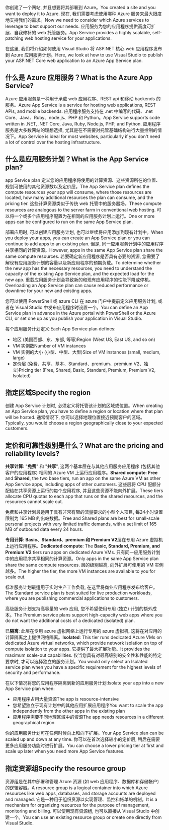 <span data-ttu-id="78d6c-101">你创建了一个网站, 并且想要将其部署到 Azure。</span><span class="sxs-lookup"><span data-stu-id="78d6c-101">You created a site and you want to deploy it to Azure.</span></span> <span data-ttu-id="78d6c-102">现在, 我们需要考虑使用哪种 Azure 服务来最大限度地支持我们的需求。</span><span class="sxs-lookup"><span data-stu-id="78d6c-102">Now we need to consider which Azure services to leverage to best support our needs.</span></span> <span data-ttu-id="78d6c-103">应用服务为您的应用程序提供高度可扩展、自我修补的 web 托管服务。</span><span class="sxs-lookup"><span data-stu-id="78d6c-103">App Service provides a highly scalable, self-patching web hosting service for your applications.</span></span>

<span data-ttu-id="78d6c-104">在这里, 我们将介绍如何使用 Visual Studio 将 ASP.NET 核心 web 应用程序发布到 Azure 应用服务计划。</span><span class="sxs-lookup"><span data-stu-id="78d6c-104">Here, we look at how to use Visual Studio to publish your ASP.NET Core web application to an Azure App Service plan.</span></span>

## <a name="what-is-the-azure-app-service"></a><span data-ttu-id="78d6c-105">什么是 Azure 应用服务？</span><span class="sxs-lookup"><span data-stu-id="78d6c-105">What is the Azure App Service?</span></span>

<span data-ttu-id="78d6c-106">Azure 应用服务是一种用于承载 web 应用程序、REST api 和移动 backends 的服务。</span><span class="sxs-lookup"><span data-stu-id="78d6c-106">Azure App Service is a service for hosting web applications, REST APIs, and mobile backends.</span></span> <span data-ttu-id="78d6c-107">应用程序服务支持在 .net 中编写的代码、.net Core、Java、Ruby、node.js、PHP 和 Python。</span><span class="sxs-lookup"><span data-stu-id="78d6c-107">App Service supports code written in  .NET, .NET Core, Java, Ruby, Node.js, PHP, and Python.</span></span> <span data-ttu-id="78d6c-108">应用程序服务是大多数网站的理想选择, 尤其是在不需要对托管基础结构进行大量控制的情况下。</span><span class="sxs-lookup"><span data-stu-id="78d6c-108">App Service is ideal for most websites, particularly if you don't need a lot of control over the hosting infrastructure.</span></span>

## <a name="what-is-the-app-service-plan"></a><span data-ttu-id="78d6c-109">什么是应用服务计划？</span><span class="sxs-lookup"><span data-stu-id="78d6c-109">What is the App Service plan?</span></span>

<span data-ttu-id="78d6c-110">app Service plan 定义您的应用程序将使用的计算资源、这些资源所在的位置、规划可使用的其他资源数以及定价层。</span><span class="sxs-lookup"><span data-stu-id="78d6c-110">The App Service plan defines the compute resources your app will consume, where those resources are located, how many additional resources the plan can consume, and the pricing tier.</span></span> <span data-ttu-id="78d6c-111">这些计算资源类似于传统 web 托管中的服务器场。</span><span class="sxs-lookup"><span data-stu-id="78d6c-111">These compute resources are analogous to the server farm in conventional web hosting.</span></span> <span data-ttu-id="78d6c-112">可以将一个或多个应用程序配置为在相同的应用服务计划上运行。</span><span class="sxs-lookup"><span data-stu-id="78d6c-112">One or more apps can be configured to run on the same App Service plan.</span></span>

<span data-ttu-id="78d6c-113">部署应用时, 可以创建应用服务计划, 也可以继续将应用添加到现有计划中。</span><span class="sxs-lookup"><span data-stu-id="78d6c-113">When you deploy your apps, you can create an App Service plan or you can continue to add apps to an existing plan.</span></span>  <span data-ttu-id="78d6c-114">但是, 同一应用服务计划中的应用程序共享相同的计算资源。</span><span class="sxs-lookup"><span data-stu-id="78d6c-114">However, apps in the same App Service plan share the same compute resources.</span></span> <span data-ttu-id="78d6c-115">若要确定新应用程序是否具有必要的资源, 您需要了解现有应用服务计划的容量以及新应用程序的预期负载。</span><span class="sxs-lookup"><span data-stu-id="78d6c-115">To determine whether the new app has the necessary resources, you need to understand the capacity of the existing App Service plan, and the expected load for the new app.</span></span> <span data-ttu-id="78d6c-116">重载应用服务计划会导致新的和现有应用程序的性能下降或停机。</span><span class="sxs-lookup"><span data-stu-id="78d6c-116">Overloading an App Service plan can cause reduced performance or downtime for your new and existing apps.</span></span>

<span data-ttu-id="78d6c-117">您可以使用 PowerShell 或 azure CLI 在 azure 门户中提前定义应用服务计划, 或者在 Visual Studio 中发布应用程序时设置一个。</span><span class="sxs-lookup"><span data-stu-id="78d6c-117">You can define an App Service plan in advance in the Azure portal with PowerShell or the Azure CLI, or set one up as you publish your application in Visual Studio.</span></span>

<span data-ttu-id="78d6c-118">每个应用服务计划定义:</span><span class="sxs-lookup"><span data-stu-id="78d6c-118">Each App Service plan defines:</span></span>

- <span data-ttu-id="78d6c-119">地区 (美国西部、东、东部, 等等)</span><span class="sxs-lookup"><span data-stu-id="78d6c-119">Region (West US, East US, and so on)</span></span>
- <span data-ttu-id="78d6c-120">VM 实例数</span><span class="sxs-lookup"><span data-stu-id="78d6c-120">Number of VM instances</span></span>
- <span data-ttu-id="78d6c-121">VM 实例的大小 (小型、中型、大型)</span><span class="sxs-lookup"><span data-stu-id="78d6c-121">Size of VM instances (small, medium, large)</span></span>
- <span data-ttu-id="78d6c-122">定价层 (免费、共享、基本、Standard、premium、premium V2、独立)</span><span class="sxs-lookup"><span data-stu-id="78d6c-122">Pricing tier (Free, Shared, Basic, Standard, Premium, Premium V2, Isolated)</span></span>

## <a name="specify-the-region"></a><span data-ttu-id="78d6c-123">指定区域</span><span class="sxs-lookup"><span data-stu-id="78d6c-123">Specify the region</span></span>

<span data-ttu-id="78d6c-124">创建 App Service 计划时, 必须定义将托管该计划的区域或位置。</span><span class="sxs-lookup"><span data-stu-id="78d6c-124">When creating an App Service plan, you have to define a region or location where that plan will be hosted.</span></span> <span data-ttu-id="78d6c-125">通常情况下, 你可以选择地理位置接近预期客户的区域。</span><span class="sxs-lookup"><span data-stu-id="78d6c-125">Typically, you would choose a region geographically close to your expected customers.</span></span>

## <a name="what-are-the-pricing-and-reliability-levels"></a><span data-ttu-id="78d6c-126">定价和可靠性级别是什么？</span><span class="sxs-lookup"><span data-stu-id="78d6c-126">What are the pricing and reliability levels?</span></span>

<span data-ttu-id="78d6c-127">**共享计算**: "**免费**" 和 "**共享**", 这两个基本层在与其他应用服务应用程序 (包括其他客户的应用程序) 相同的 Azure VM 上运行应用程序。</span><span class="sxs-lookup"><span data-stu-id="78d6c-127">**Shared compute**: **Free** and **Shared**, the two base tiers, run an app on the same Azure VM as other App Service apps, including apps of other customers.</span></span> <span data-ttu-id="78d6c-128">这些层将 CPU 配额分配给在共享资源上运行的每个应用程序, 并且这些资源不能向外扩展。</span><span class="sxs-lookup"><span data-stu-id="78d6c-128">These tiers allocate CPU quotas to each app that runs on the shared resources, and the resources cannot scale out.</span></span>

<span data-ttu-id="78d6c-129">免费和共享计划最适用于具有非常有限的流量要求的小型个人项目, 每24小时设置限制为 165 MB 的出站数据。</span><span class="sxs-lookup"><span data-stu-id="78d6c-129">Free and Shared plans are best for small-scale personal projects with very limited traffic demands, with a set limit of 165 MB of outbound data every 24 hours.</span></span>

<span data-ttu-id="78d6c-130">**专用计算**: **Basic、Standard、premium 和 Premium V2**层在专用 Azure 虚拟机上运行应用程序。</span><span class="sxs-lookup"><span data-stu-id="78d6c-130">**Dedicated compute**: The **Basic, Standard, Premium, and Premium V2** tiers run apps on dedicated Azure VMs.</span></span> <span data-ttu-id="78d6c-131">只有同一应用服务计划中的应用程序共享相同的计算资源。</span><span class="sxs-lookup"><span data-stu-id="78d6c-131">Only apps in the same App Service plan share the same compute resources.</span></span> <span data-ttu-id="78d6c-132">层的级别越高, 向外扩展可使用的 VM 实例越多。</span><span class="sxs-lookup"><span data-stu-id="78d6c-132">The higher the tier, the more VM instances are available to you for scale out.</span></span>

<span data-ttu-id="78d6c-133">标准服务计划最适用于实时生产工作负载, 在这里将商业应用程序发布给客户。</span><span class="sxs-lookup"><span data-stu-id="78d6c-133">The Standard service plan is best suited for live production workloads, where you are publishing commercial applications to customers.</span></span>

<span data-ttu-id="78d6c-134">高级服务计划支持高容量的 web 应用, 您不希望使用专用 (独立) 计划的额外成本。</span><span class="sxs-lookup"><span data-stu-id="78d6c-134">The Premium service plans support high-capacity web apps where you do not want the additional costs of a dedicated (isolated) plan.</span></span>

<span data-ttu-id="78d6c-135">已**隔离**: 此层在专用 azure 虚拟网络上运行专用的 azure 虚拟机, 这将在对应用的计算隔离之上提供网络隔离。</span><span class="sxs-lookup"><span data-stu-id="78d6c-135">**Isolated**: This tier runs dedicated Azure VMs on dedicated Azure virtual networks, which provide network isolation on top of compute isolation to your apps.</span></span> <span data-ttu-id="78d6c-136">它提供了最大扩展功能。</span><span class="sxs-lookup"><span data-stu-id="78d6c-136">It provides the maximum scale-out capabilities.</span></span> <span data-ttu-id="78d6c-137">仅当您具有对最高级别的安全性和性能的特定要求时, 才可以选择独立的服务计划。</span><span class="sxs-lookup"><span data-stu-id="78d6c-137">You would only select an Isolated service plan when you have a specific requirement for the highest levels of security and performance.</span></span>

<span data-ttu-id="78d6c-138">在以下情况将您的应用程序隔离到新的应用服务计划:</span><span class="sxs-lookup"><span data-stu-id="78d6c-138">Isolate your app into a new App Service plan when:</span></span>

- <span data-ttu-id="78d6c-139">应用程序占用大量资源</span><span class="sxs-lookup"><span data-stu-id="78d6c-139">The app is resource-intensive</span></span>
- <span data-ttu-id="78d6c-140">您希望独立于现有计划中的其他应用扩展应用程序</span><span class="sxs-lookup"><span data-stu-id="78d6c-140">You want to scale the app independently from the other apps in the existing plan</span></span>
- <span data-ttu-id="78d6c-141">应用程序需要不同地理区域中的资源</span><span class="sxs-lookup"><span data-stu-id="78d6c-141">The app needs resources in a different geographical region</span></span>

<span data-ttu-id="78d6c-142">你的应用服务计划可在任何时候向上和向下扩展。</span><span class="sxs-lookup"><span data-stu-id="78d6c-142">Your App Service plan can be scaled up and down at any time.</span></span> <span data-ttu-id="78d6c-143">你可以在首次选择较小的定价层, 稍后在需要更多应用服务功能时进行扩展。</span><span class="sxs-lookup"><span data-stu-id="78d6c-143">You can choose a lower pricing tier at first and scale up later when you need more App Service features.</span></span>

## <a name="specify-the-resource-group"></a><span data-ttu-id="78d6c-144">指定资源组</span><span class="sxs-lookup"><span data-stu-id="78d6c-144">Specify the resource group</span></span>

<span data-ttu-id="78d6c-145">资源组是在其中部署和管理 Azure 资源 (如 web 应用程序、数据库和存储帐户) 的逻辑容器。</span><span class="sxs-lookup"><span data-stu-id="78d6c-145">A resource group is a logical container into which Azure resources like web apps, databases, and storage accounts are deployed and managed.</span></span> <span data-ttu-id="78d6c-146">它是一种用于组织资源以实现管理、监控和帐单的机制。</span><span class="sxs-lookup"><span data-stu-id="78d6c-146">It is a mechanism for organizing resources for the purpose of management, monitoring and billing.</span></span> <span data-ttu-id="78d6c-147">可以使用现有资源组, 也可以直接从 Visual Studio 中创建一个。</span><span class="sxs-lookup"><span data-stu-id="78d6c-147">You can use an existing resource group or create one directly from Visual Studio.</span></span>  
